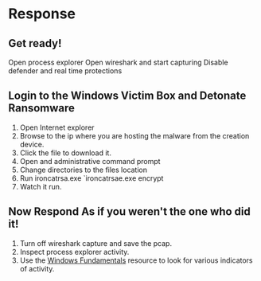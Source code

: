 # Response

## Get ready! 
Open process explorer
Open wireshark and start capturing
Disable defender and real time protections

## Login to the Windows Victim Box and Detonate Ransomware

1. Open Internet explorer
3. Browse to the ip where you are hosting the malware from the creation device.
4. Click the file to download it.
5. Open and administrative command prompt
6. Change directories to the files location
7. Run ironcatrsa.exe
`ironcatrsae.exe encrypt <custom password>
8. Watch it run.

## Now Respond As if you weren't the one who did it!
1. Turn off wireshark capture and save the pcap.
2. Inspect process explorer activity.
3. Use the [Windows Fundamentals](windows_fundamentals.md) resource to look for various indicators of activity.
